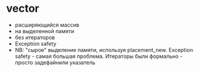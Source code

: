 # vector
- расширяющийся массив
- на выделенной памяти
- без итераторов
- Exception safety
- NB: "сырое" выделение памяти, используя placement_new. Exception safety - самая большая проблема. Итераторы были формально - просто задефайнили указатель


